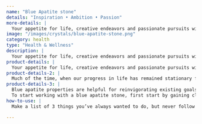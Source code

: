 ```yaml
---
name: "Blue Apatite stone"
details: "Inspiration • Ambition • Passion"
more-details: |
  Your appetite for life, creative endeavors and passionate pursuits will feel nearly insatiable when introduced to the inspirational energy of Blue Apatite Tumbled Stone
image: "/images/crystals/blue-apatite-stone.png"
category: health
type: "Health & Wellness"
description: |
  Your appetite for life, creative endeavors and passionate pursuits will feel nearly insatiable when introduced to the inspirational energy of Blue Apatite Tumbled Stone. Let this inspiration awaken new ambitions and inspire action. Working with it fuels your passion and motivation to inspire new projects, ideas and opportunities.
product-details: |
  Your appetite for life, creative endeavors and passionate pursuits will feel nearly insatiable when introduced to the inspirational energy of a Blue Apatite stone. Stop waiting for the future you’ve always wanted, and manifest your dreams into realities with this forward-focusing stone. The power of the Apatite meaning lies in its ability to inspire action. Not only does this stone help you to plan out productive steps to take toward your goals, it gives you a boost of motivation so that you will actually follow through with them.
product-details-2: |
  Much of the time, when our progress in life has remained stationary for a long period, it’s either because we don’t know what we want, or we know what we want, but we’re hesitant to go after it. This creates a deep seated frustration with where our life is at, and that dissatisfaction leads to even bigger mental blocks. Blue Apatite stones retrieve you from this negative spiral, and fill you optimism and inspiration. Blue apatite helps you to see the real reason that you has been holding you back from the life you want. Whether its fear, self-doubt, grief or past pain, Blue Apatite will rid you of your nervous trepidation, and propel you past it.
product-details-3: |
  Blue apatite properties are helpful for reinvigorating existing goals, and fueling passion and motivation in new areas. The newfound zest for life that the blue apatite energy fills you with will push you to explore new interests and opportunities. Coupled with this stone’s action-focused energy, you’ll likely find yourself on a path you’ve only ever dreamt of.
  To start working with a blue apatite stone, first start by gaining clarity on your true desires. Then, apply the determination that the apatite healing properties lends toward setting a plan and putting that plan into action.  
how-to-use: |
  Make a list of 3 things you’ve always wanted to do, but never follow through. Carry your stone with you as a reminder to seek inspiration in your life.

---
```

